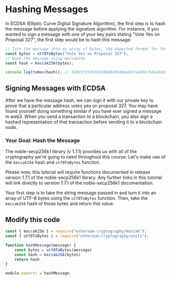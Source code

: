 # Hashing Messages

In ECDSA (Elliptic Curve Digital Signature Algorithm), the first step is to hash the message before applying the signature algorithm. For instance, if you wanted to sign a message with one of your key pairs stating "Vote Yes on Proposal 327", the first step would be to hash this message:

```javascript
// Turn the message into an array of bytes, the expected format for the hash algorithm
const bytes = utf8ToBytes("Vote Yes on Proposal 327");
// Hash the message using keccak256
const hash = keccak256(bytes);

console.log(toHex(hash)); // 928c3f25193b338b89d5646bebbfa2436c5daa1d189f9c565079dcae379a43be
```
## Signing Messages with ECDSA

After we have the message hash, we can sign it with our private key to prove that a particular address votes yes on proposal 327. You may have found yourself doing something similar if you have ever signed a message in web3. When you send a transaction to a blockchain, you also sign a hashed representation of that transaction before sending it to a blockchain node.

### Your Goal: Hash the Message

The noble-secp256k1 library (v 1.7.1) provides us with all of the cryptography we're going to need throughout this course. Let's make use of the `keccak256` hash and `utf8ToBytes` function.

Please note, this tutorial will require functions documented in release version 1.7.1 of the noble-secp256k1 library. Any further links in this tutorial will link directly to version 1.7.1 of the noble-secp256k1 documentation.

Your first step is to take the string message passed in and turn it into an array of UTF-8 bytes using the `utf8ToBytes` function. Then, take the `keccak256` hash of those bytes and return this value.

## Modify this code
```javascript
const { keccak256 } = require("ethereum-cryptography/keccak");
const { utf8ToBytes } = require("ethereum-cryptography/utils");

function hashMessage(message) {
    const bytes = utf8ToBytes(message)
    const hash = keccak256(bytes)
    return hash
}

module.exports = hashMessage;
```

